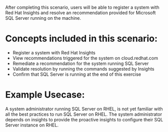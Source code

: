 After completing this scenario, users will be able to register a system with
Red Hat Insights and resolve an recommendation provided for Microsoft SQL Server running on the machine.

# Concepts included in this scenario:
* Register a system with Red Hat Insights
* View recommendations triggered for the system on cloud.redhat.com
* Remediate a recommendation for the system running SQL Server
* Validate resolution by running the commands suggested by Insights
* Confirm that SQL Server is running at the end of this exercise

# Example Usecase:
A system administrator running SQL Server on RHEL, is not yet familiar with all the best practices
to run SQL Server on RHEL. The system administrator depends on insights to provide the proactive 
insights to configure their SQL Server instance on RHEL.
